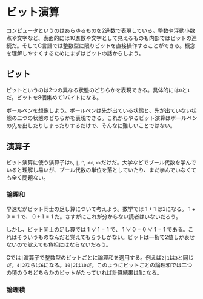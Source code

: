 # ビット演算

コンピュータというのはあらゆるものを2進数で表現している。整数や浮動小数点や文字など、表面的には10進数や文字として見えるものも内部ではビットの連続だ。そしてC言語では整数型に限りビットを直接操作することができる。概念を理解しやすくするためにまずはビットの話からしよう。

## ビット

ビットというのは2つの異なる状態のどちらかを表現できる。具体的には`0`と`1`だ。ビットを8個集めて1バイトになる。

ボールペンを想像しよう。ボールペンは先が出ている状態と、先が出ていない状態の二つの状態のどちらかを表現できる。これからやるビット演算はボールペンの先を出したりしまったりするだけで、そんなに難しいことではない。

## 演算子

ビット演算に使う演算子は`&`, `|`, `^`, `<<`, `>>`だけだ。大学などでブール代数を学んでいると理解し易いが、ブール代数の単位を落としていたり、まだ学んでいなくても全く問題ない。

### 論理和

早速だがビット同士の足し算について考えよう。数学では $1+1$ は2になる。 $1+0=1$ で、 $0+1=1$ だ。さすがにこれが分からない読者はいないだろう。

しかし、ビット同士の足し算では $1∨1=1$ で、 $1∨0=0∨1=1$ である。これはそういうものなんだと覚えてもらうしかない。ビットは一桁で2値しか表せないので覚えても負担にはならないだろう。

Cでは`|`演算子で整数型のビットごとに論理和を適用する。例えば`2|1`は`3`と同じだ。`4|2`ならば`6`になる。`10|2`は`10`だ。このようにビットごとの論理和では二つの項のうちどちらかのビットがたっていれば計算結果は1になる。

### 論理積

